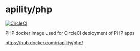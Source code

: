 # apility/php

[![CircleCI](https://circleci.com/gh/apility/php.svg?style=svg&circle-token=67f2e0a3d13ab4e4dd78ee40337c90611e9f277c)](https://circleci.com/gh/apility/php)

PHP docker image used for CircleCI deployment of PHP apps

https://hub.docker.com/r/apility/php/
